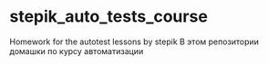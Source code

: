 # stepik_auto_tests_course
Homework for the autotest lessons by stepik
В этом репозитории домашки по курсу автоматизации
